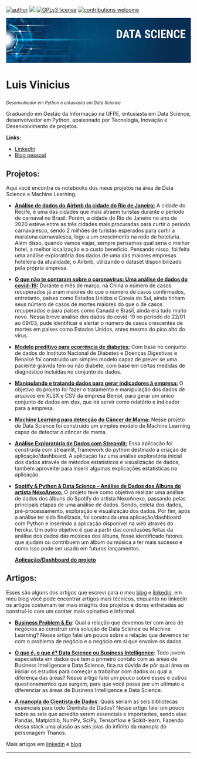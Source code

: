 [![author](https://img.shields.io/badge/author-LuisVinicius-red.svg)](https://www.linkedin.com/in/luislauriano/) [![](https://img.shields.io/badge/python-3.7+-blue.svg)](https://www.python.org/downloads/release/python-365/) [![GPLv3 license](https://img.shields.io/badge/License-GPLv3-blue.svg)](http://perso.crans.org/besson/LICENSE.html) [![contributions welcome](https://img.shields.io/badge/contributions-welcome-brightgreen.svg?style=flat)](https://github.com/luislauriano/data_science)

<p align="center">
  <img src="Img/banner.png" >
</p>

# Luis Vinicius
<sub>*Desenvolvedor em Python e entusiasta em Data Science*</sub>

Graduando em Gestão da Informação na UFPE, entusiasta em Data Science, desenvolvedor em Python, apaixonado por Tecnologia, Inovação e Desenvolvimento de projetos.

**Links:**

* [LinkedIn](https://www.linkedin.com/in/luislauriano)
* [Blog pessoal](http://luisvinicius.epizy.com/)



## Projetos:

Aqui você encontra os notebooks dos meus projetos na área de Data Science e Machine Learning.
                                                                                                                                                         
* **[Análise de dados do Airbnb da cidade do Rio de Janeiro:](http://abre.ai/a9CJ)**
A cidade do Recife, é uma das cidades que mais atraem turistas durante o período de carnaval no Brasil. Porém, a cidade do Rio de Janeiro no ano de 2020 esteve entre as três cidades mais procuradas para curtir o período carnavalesco, sendo 2 milhões de turistas esperados para curtir a maratona carnavalesca, logo a um crescimento na rede de hotelaria. Além disso, quando vamos viajar, sempre pensamos qual seria o melhor hotel, a melhor localização e o custo beneficio. Pensando nisso, foi feita uma análise exploratória dos dados de uma das maiores empresas hoteleira da atualidade, o Airbnb, utilizando o dataset disponibilizado pela própria empresa.
* **[O que não te contaram sobre o coronavírus: Uma análise de dados do covid-19:](http://abre.ai/a9CK)**
Durante o mês de março, na China o número de casos recuperados já eram maiores do que o número de casos confirmados, entretanto, países como Estados Unidos e Coreia do Sul, ainda tinham seus número de casos de mortes maiores do que o de casos recuperados e para países como Canadá e Brasil, ainda era tudo muito novo. Nessa breve análise dos dados do covid-19 no período de 22/01 ao 09/03, pude identificar e alertar o número de casos crescentes de mortes em países como Estados Unidos, antes mesmo do pico alto do vírus.
* **[Modelo preditivo para ocorrência de diabetes:](http://abre.ai/a9CL)**
Com base no conjunto de dados do Instituto Nacional de Diabetes e Doenças Digestivas e Renaisé foi construido um simples modelo capaz de prever se uma paciente grávida tem ou não diabete, com base em certas medidas de diagnóstico incluídas no conjunto de dados. 
* **[Manipulando e tratando dados para gerar indicadores á empresa:](http://abre.ai/a9CM)**
O objetivo do projeto foi fazer o tratamento e manipulação dos dados de arquivos em XLSX e CSV da empresa Bemol, para gerar um único conjunto de dados em xlsx, que irá servir como relatório e indicador para a empresa.
* **[Machine Learning para detecção do Câncer de Mama:](http://abre.ai/a9CN)**
Nesse projeto de Data Science foi construido um simples modelo de Machine Learning capaz de detectar o câncer de mama. 

*  **[Análise Exploratória de Dados com Streamlit:](https://gentle-bayou-96352.herokuapp.com/)**
Essa aplicação foi construída com streamlit, framework do python destinado a criação de aplicação/dashboard. A aplicação faz uma análise exploratória inicial dos dados através de métodos estatísticos e visualização de dados, também aproveitei para inserir algumas explicações estatísticas na aplicação.

* **[Spotify & Python & Data Science – Análise de Dados dos Álbuns do artista NexoAnexo:](https://github.com/luislauriano/Data_Science/blob/master/Analise_de_dados_dos_Albuns_NexoAnexo.ipynb)**
O projeto teve como objetivo realizar uma análise de dados dos álbuns do Spotify do artista NexoAnexo, passando pelas principais etapas de uma análise de dados. Sendo, coleta dos dados, pré-processamento, exploração e visualização dos dados. Por fim, após a análise ter sido finalizada, foi construida uma aplicação/dashboard com Python e inserindo a aplicação disponivel na web através do heroku.  Um outro objetivo é que a partir das conclusões feitas da análise dos dados das músicas dos álbuns, fosse identificado fatores que ajudam ou contribuem um álbum ou música a ter mais sucesso e como isso pode ser usado em futuros lançamentos.

   **[Aplicação/Dashboard do projeto](http://analise-nexoanexo.herokuapp.com/)** 

## Artigos:

Esses são alguns dos artigos que escrevi para o meu [blog](http://luisvinicius.epizy.com/) e [linkedin](https://www.linkedin.com/in/luislauriano), em meu blog você pode encontrar artigos mais técnicos, enquanto no linkedin os artigos costumam ter mais insights dos projetos e dores enfretadas ao construí-lo com um caráter mais opinativo e informal.

* **[Business Problem & Eu](http://abre.ai/businessproblem)**:
Qual a relação que devemos ter com área de negócios ao construir uma solução de Data Science ou Machine Learning? Nesse artigo falei um pouco sobre a relação que devemos ter com o problema de negócio e o negócio em si que envolve os dados.

* **[O que é, o que é? Data Science ou Business Intelligence](http://abre.ai/dsoubi)**:
Todo jovem especialista em dados que tem o primeiro contato com as áreas de Business Intelligence e Data Science, fica na dúvida de pôr qual área se iniciar os estudos para começar a trabalhar com dados ou qual a diferença das áreas? Nesse artigo falei um pouco sobre esses e outros questionamentos que surgem, para que você possa por um ultimato e diferenciar as áreas de Business Intelligence e Data Science.

* **[A manopla do Cientista de Dados](http://abre.ai/manopla_cientistadedados)**:
Quais seriam as seis bibliotecas essenciais para todo Cientista de Dados? Nesse artigo falei um pouco sobre as seis que acredito serem essenciais e importantes, sendo elas: Pandas, Matplotlib, NumPy, SciPy, Tensorflow e Scikit-learn. Fazendo dessa stack uma alusão as seis joias do infinito da manopla do personagem Thanos.



Mais artigos em [linkedin](https://www.linkedin.com/in/luislauriano) e [blog](luisvinicius.me)

---
